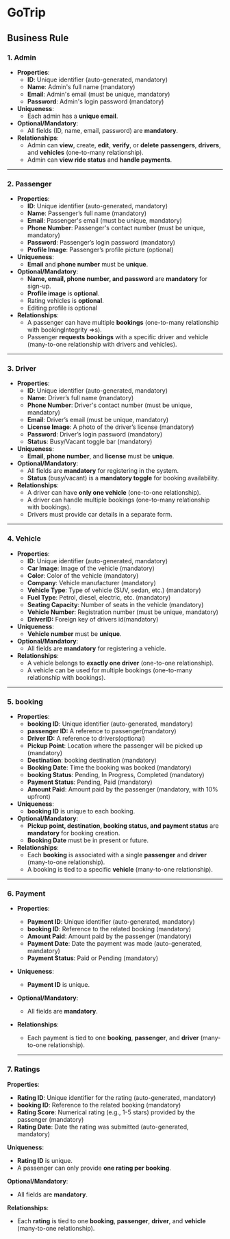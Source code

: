 # GoTrip
## Business Rule

### 1. **Admin**

- **Properties**:
    - **ID**: Unique identifier (auto-generated, mandatory)
    - **Name**: Admin's full name (mandatory)
    - **Email**: Admin's email (must be unique, mandatory)
    - **Password**: Admin's login password (mandatory)
- **Uniqueness**:
    - Each admin has a **unique email**.
- **Optional/Mandatory**:
    - All fields (ID, name, email, password) are **mandatory**.
- **Relationships**:
    - Admin can **view**, create, **edit**, **verify**, or **delete** **passengers**, **drivers**, and **vehicles** (one-to-many relationship).
    - Admin can **view ride status** and **handle payments**.

---

### 2. **Passenger**

- **Properties**:
    - **ID**: Unique identifier (auto-generated, mandatory)
    - **Name**: Passenger’s full name (mandatory)
    - **Email**: Passenger's email (must be unique, mandatory)
    - **Phone Number**: Passenger's contact number (must be unique, mandatory)
    - **Password**: Passenger’s login password (mandatory)
    - **Profile Image**: Passenger’s profile picture (optional)
- **Uniqueness**:
    - **Email** and **phone number** must be **unique**.
- **Optional/Mandatory**:
    - **Name, email, phone number, and password** are **mandatory** for sign-up.
    - **Profile image** is **optional**.
    - Rating vehicles is **optional**.
    - Editing profile is optional
- **Relationships**:
    - A passenger can have multiple **bookings** (one-to-many relationship with bookingIntegrity ⇒s).
    - Passenger **requests bookings** with a specific driver and vehicle (many-to-one relationship with drivers and vehicles).

---

### 3. **Driver**

- **Properties**:
    - **ID**: Unique identifier (auto-generated, mandatory)
    - **Name**: Driver’s full name (mandatory)
    - **Phone Number**: Driver's contact number (must be unique, mandatory)
    - **Email**: Driver’s email (must be unique, mandatory)
    - **License Image**: A photo of the driver’s license (mandatory)
    - **Password**: Driver’s login password (mandatory)
    - **Status**: Busy/Vacant toggle bar (mandatory)
- **Uniqueness**:
    - **Email**, **phone number**, and **license** must be **unique**.
- **Optional/Mandatory**:
    - All fields are **mandatory** for registering in the system.
    - **Status** (busy/vacant) is a **mandatory toggle** for booking availability.
- **Relationships**:
    - A driver can have **only one vehicle** (one-to-one relationship).
    - A driver can handle multiple bookings (one-to-many relationship with bookings).
    - Drivers must provide car details in a separate form.

---

### 4. **Vehicle**

- **Properties**:
    - **ID**: Unique identifier (auto-generated, mandatory)
    - **Car Image**: Image of the vehicle (mandatory)
    - **Color**: Color of the vehicle (mandatory)
    - **Company**: Vehicle manufacturer (mandatory)
    - **Vehicle Type**: Type of vehicle (SUV, sedan, etc.) (mandatory)
    - **Fuel Type**: Petrol, diesel, electric, etc. (mandatory)
    - **Seating Capacity**: Number of seats in the vehicle (mandatory)
    - **Vehicle Number**: Registration number (must be unique, mandatory)
    - **DriverID:** Foreign key of drivers id(mandatory)
- **Uniqueness**:
    - **Vehicle number** must be **unique**.
- **Optional/Mandatory**:
    - All fields are **mandatory** for registering a vehicle.
- **Relationships**:
    - A vehicle belongs to **exactly one driver** (one-to-one relationship).
    - A vehicle can be used for multiple bookings (one-to-many relationship with bookings).

---

### 5. **booking**

- **Properties**:
    - **booking ID**: Unique identifier (auto-generated, mandatory)
    - **passenger ID:** A reference to passenger(mandatory)
    - **Driver ID:** A reference to drivers(optional)
    - **Pickup Point**: Location where the passenger will be picked up (mandatory)
    - **Destination**: booking destination (mandatory)
    - **Booking Date**: Time the booking was booked (mandatory)
    - **booking Status**: Pending, In Progress, Completed (mandatory)
    - **Payment Status**: Pending, Paid (mandatory)
    - **Amount Paid**: Amount paid by the passenger (mandatory, with 10% upfront)
- **Uniqueness**:
    - **booking ID** is unique to each booking.
- **Optional/Mandatory**:
    - **Pickup point, destination, booking status, and payment status** are **mandatory** for booking creation.
    - **Booking Date** must be in present or future.
- **Relationships**:
    - Each **booking** is associated with a single **passenger** and **driver** (many-to-one relationship).
    - A booking is tied to a specific **vehicle** (many-to-one relationship).

---

### 6. **Payment**

- **Properties**:
    - **Payment ID**: Unique identifier (auto-generated, mandatory)
    - **booking ID**: Reference to the related booking (mandatory)
    - **Amount Paid**: Amount paid by the passenger (mandatory)
    - **Payment Date**: Date the payment was made (auto-generated, mandatory)
    - **Payment Status**: Paid or Pending (mandatory)
- **Uniqueness**:
    - **Payment ID** is unique.
- **Optional/Mandatory**:
    - All fields are **mandatory**.
- **Relationships**:
    - Each payment is tied to one **booking**, **passenger**, and **driver** (many-to-one relationship).
 
  ---

### **7. Ratings**

**Properties**:

- **Rating ID**: Unique identifier for the rating (auto-generated, mandatory)
- **booking ID**: Reference to the related booking (mandatory)
- **Rating Score**: Numerical rating (e.g., 1-5 stars) provided by the passenger (mandatory)
- **Rating Date**: Date the rating was submitted (auto-generated, mandatory)

**Uniqueness**:

- **Rating ID** is unique.
- A passenger can only provide **one rating per booking**.

**Optional/Mandatory**:

- All fields are **mandatory**.

**Relationships**:

- Each **rating** is tied to one **booking**, **passenger**, **driver**, and **vehicle** (many-to-one relationship).
